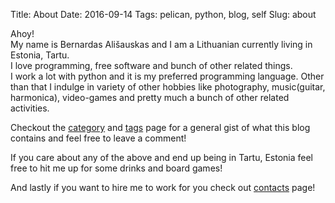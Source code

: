 Title: About
Date: 2016-09-14
Tags: pelican, python, blog, self
Slug: about

Ahoy!  
My name is Bernardas Ališauskas and I am a Lithuanian currently living in Estonia, Tartu.   
I love programming, free software and bunch of other related things.  
I work a lot with python and it is my preferred programming language. Other than that I indulge in variety of other hobbies like photography, music(guitar, harmonica), video-games and pretty much a bunch of other related activities. 

Checkout the [category](/category.html) and [tags](/tags.html) page for a general gist of what this blog contains and feel free to leave a comment! 

If you care about any of the above and end up being in Tartu, Estonia feel free to hit me up for some drinks and board games!

And lastly if you want to hire me to work for you check out [contacts](/contacts.html) page!
